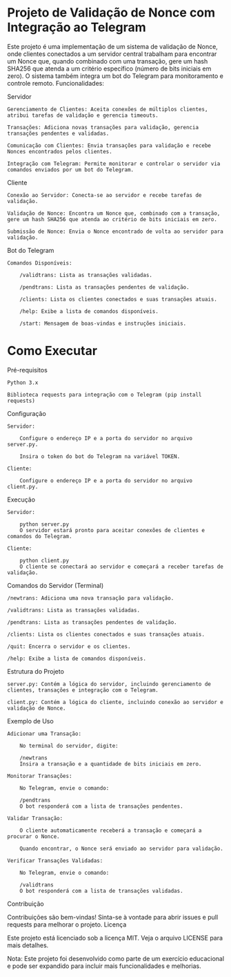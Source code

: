 # Projeto de Validação de Nonce com Integração ao Telegram

Este projeto é uma implementação de um sistema de validação de Nonce, onde clientes conectados a um servidor central trabalham para encontrar um Nonce que, quando combinado com uma transação, gere um hash SHA256 que atenda a um critério específico (número de bits iniciais em zero). O sistema também integra um bot do Telegram para monitoramento e controle remoto.
Funcionalidades:

Servidor

    Gerenciamento de Clientes: Aceita conexões de múltiplos clientes, atribui tarefas de validação e gerencia timeouts.

    Transações: Adiciona novas transações para validação, gerencia transações pendentes e validadas.

    Comunicação com Clientes: Envia transações para validação e recebe Nonces encontrados pelos clientes.

    Integração com Telegram: Permite monitorar e controlar o servidor via comandos enviados por um bot do Telegram.

Cliente

    Conexão ao Servidor: Conecta-se ao servidor e recebe tarefas de validação.

    Validação de Nonce: Encontra um Nonce que, combinado com a transação, gere um hash SHA256 que atenda ao critério de bits iniciais em zero.

    Submissão de Nonce: Envia o Nonce encontrado de volta ao servidor para validação.

Bot do Telegram

    Comandos Disponíveis:

        /validtrans: Lista as transações validadas.

        /pendtrans: Lista as transações pendentes de validação.

        /clients: Lista os clientes conectados e suas transações atuais.

        /help: Exibe a lista de comandos disponíveis.

        /start: Mensagem de boas-vindas e instruções iniciais.

# Como Executar

Pré-requisitos

    Python 3.x

    Biblioteca requests para integração com o Telegram (pip install requests)

Configuração

    Servidor:

        Configure o endereço IP e a porta do servidor no arquivo server.py.

        Insira o token do bot do Telegram na variável TOKEN.

    Cliente:

        Configure o endereço IP e a porta do servidor no arquivo client.py.

Execução

    Servidor:

        python server.py
        O servidor estará pronto para aceitar conexões de clientes e comandos do Telegram.

    Cliente:

        python client.py
        O cliente se conectará ao servidor e começará a receber tarefas de validação.

Comandos do Servidor (Terminal)

    /newtrans: Adiciona uma nova transação para validação.

    /validtrans: Lista as transações validadas.

    /pendtrans: Lista as transações pendentes de validação.

    /clients: Lista os clientes conectados e suas transações atuais.

    /quit: Encerra o servidor e os clientes.

    /help: Exibe a lista de comandos disponíveis.

Estrutura do Projeto

    server.py: Contém a lógica do servidor, incluindo gerenciamento de clientes, transações e integração com o Telegram.

    client.py: Contém a lógica do cliente, incluindo conexão ao servidor e validação de Nonce.

Exemplo de Uso

    Adicionar uma Transação:

        No terminal do servidor, digite:

        /newtrans
        Insira a transação e a quantidade de bits iniciais em zero.

    Monitorar Transações:

        No Telegram, envie o comando:

        /pendtrans
        O bot responderá com a lista de transações pendentes.

    Validar Transação:

        O cliente automaticamente receberá a transação e começará a procurar o Nonce.

        Quando encontrar, o Nonce será enviado ao servidor para validação.

    Verificar Transações Validadas:

        No Telegram, envie o comando:

        /validtrans
        O bot responderá com a lista de transações validadas.

Contribuição

Contribuições são bem-vindas! Sinta-se à vontade para abrir issues e pull requests para melhorar o projeto.
Licença

Este projeto está licenciado sob a licença MIT. Veja o arquivo LICENSE para mais detalhes.

Nota: Este projeto foi desenvolvido como parte de um exercício educacional e pode ser expandido para incluir mais funcionalidades e melhorias.
